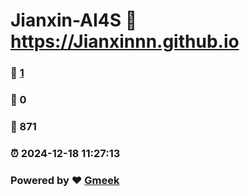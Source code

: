 # Jianxin-AI4S :link: https://Jianxinnn.github.io 
### :page_facing_up: [1](https://Jianxinnn.github.io/tag.html) 
### :speech_balloon: 0 
### :hibiscus: 871 
### :alarm_clock: 2024-12-18 11:27:13 
### Powered by :heart: [Gmeek](https://github.com/Meekdai/Gmeek)
